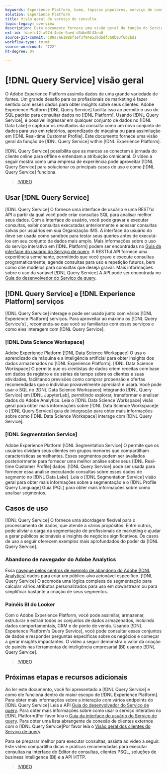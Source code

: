 ```yaml
---
keywords: Experience Platform, home, tópicos populares, serviço de consulta, serviço de consulta, query
solution: Experience Platform
title: Visão geral do serviço de consulta
topic-legacy: overview
description: Este documento fornece uma visão geral da função do Serviço de query no Experience Platform.
exl-id: fdaefc12-a97d-4e4e-9aed-d3dbd0f43ea0
source-git-commit: c09a7a6198bf1ef3f94e53bdbdf3b0b93f6b2bd1
workflow-type: tm+mt
source-wordcount: '722'
ht-degree: 0%

---
```


# [!DNL Query Service] visão geral

O Adobe Experience Platform assimila dados de uma grande variedade de fontes. Um grande desafio para os profissionais de marketing é fazer sentido com esses dados para obter insights sobre seus clientes. Adobe Experience Platform [!DNL Query Service] facilita isso ao permitir o uso do SQL padrão para consultar dados no [!DNL Platform]. Usando [!DNL Query Service], é possível ingressar em qualquer conjunto de dados no [!DNL Data Lake] e capturar os resultados da consulta como um novo conjunto de dados para uso em relatórios, aprendizado de máquina ou para assimilação em [!DNL Real-time Customer Profile]. Este documento fornece uma visão geral da função de [!DNL Query Service] within [!DNL Experience Platform].

[!DNL Query Service] possibilita que as marcas se conectem à jornada do cliente online para offline e entendam a atribuição omnicanal. O vídeo a seguir mostra como uma empresa de experiência pode aproveitar [!DNL Query Service] para solucionar os principais casos de uso e como [!DNL Query Service] funciona.

>[!VIDEO](https://video.tv.adobe.com/v/29795?quality=12&learn=on)

## Usar [!DNL Query Service]

[!DNL Query Service] O fornece uma interface de usuário e uma RESTful API a partir da qual você pode criar consultas SQL para analisar melhor seus dados. Com a interface do usuário, você pode gravar e executar consultas, exibir consultas executadas anteriormente e acessar consultas salvas por usuários em sua Organização IMS. A interface do usuário do deve ser usada como sandbox para testar seus queries antes de executá-los em seu conjunto de dados mais amplo. Mais informações sobre o uso do serviço interativo em [!DNL Platform] podem ser encontradas no [Guia da interface do usuário do Serviço de query](ui/overview.md). A RESTful API fornece uma experiência semelhante, permitindo que você grave e execute consultas programaticamente, agende consultas para uso e repetição futuros, bem como crie modelos para consultas que deseja gravar. Mais informações sobre o uso da variável [!DNL Query Service] A API pode ser encontrada no [Guia do desenvolvedor do Serviço de query](api/getting-started.md).

## [!DNL Query Service] e [!DNL Experience Platform] serviços

[!DNL Query Service] interage e pode ser usado junto com vários [!DNL Experience Platform] serviços. Para aproveitar ao máximo os [!DNL Query Service's] , recomenda-se que você se familiarize com esses serviços e como eles interagem com [!DNL Query Service].

### [!DNL Data Science Workspace]

Adobe Experience Platform [!DNL Data Science Workspace] O usa o aprendizado de máquina e a inteligência artificial para obter insights dos dados armazenados no [!DNL Experience Platform]. [!DNL Data Science Workspace] O permite que os cientistas de dados criem receitas com base em dados de registro e de séries de tempo sobre os clientes e suas atividades, facilitando previsões como comprar propensão e ofertas recomendadas que o indivíduo provavelmente apreciará e usará. Você pode usar o SQL no [!DNL Data Science Workspace] integrando [!DNL Query Service] em [!DNL JupyterLab], permitindo explorar, transformar e analisar dados do Adobe Analytics. Leia o [!DNL Data Science Workspace] visão geral para obter mais informações sobre [!DNL Data Science Workspace]e o [!DNL Query Service] guia de integração para obter mais informações sobre como [!DNL Data Science Workspace] interage com [!DNL Query Service].

### [!DNL Segmentation Service]

Adobe Experience Platform [!DNL Segmentation Service] O permite que os usuários dividam seus clientes em grupos menores que compartilham características semelhantes. Esses segmentos podem ser avaliados posteriormente para fornecer uma melhor análise sobre seus [!DNL Real-time Customer Profile] dados. [!DNL Query Service] pode ser usada para fornecer essa análise executando consultas sobre esses dados de segmento no [!DNL Data Lake]. Leia o [!DNL Segmentation Service] visão geral para obter mais informações sobre a segmentação e o [!DNL Profile Query Language] Guia (PQL) para obter mais informações sobre como analisar segmentos.

## Casos de uso

[!DNL Query Service] O fornece uma abordagem flexível para o processamento de dados, que atende a vários propósitos. Entre outros, pode aliviar a carga da segmentação de profissionais de marketing e ajudar a gerar públicos acionáveis e insights de negócios significativos. Os casos de uso a seguir oferecem exemplos mais aprofundados do poder da [!DNL Query Service].

### Abandono de navegador do Adobe Analytics

Essa [navegue pelos centros de exemplo de abandono do Adobe [!DNL Analytics]](./use-cases/abandoned-browse.md) dados para criar um público-alvo acionável específico. [!DNL Query Service] O acomoda uma lógica complexa de segmentação para calcular vários atributos personalizados para uso em downstream ou para simplificar bastante a criação de seus segmentos.

### Painéis BI do Looker

Com o Adobe Experience Platform, você pode assimilar, armazenar, estruturar e extrair todos os conjuntos de dados armazenados, incluindo dados comportamentais, CRM e de ponto de venda. Usando [!DNL Experience Platform's Query Service], você pode consultar esses conjuntos de dados e responder perguntas específicas sobre os negócios e começar a gerar insights impactantes. O vídeo a seguir demonstra o valor da criação de painéis nas ferramentas de inteligência empresarial (BI) usando [!DNL Query Service].

>[!VIDEO](https://video.tv.adobe.com/v/28981?quality=12&learn=on)

## Próximas etapas e recursos adicionais

Ao ler este documento, você foi apresentado a [!DNL Query Service] e como ele funciona dentro do maior escopo de [!DNL Experience Platform]. Para obter mais informações sobre a interação com vários endpoints do [!DNL Query Service] Leia a API [Guia do desenvolvedor do Serviço de query](api/getting-started.md). Para obter mais informações sobre como usar o serviço interativo no [!DNL Platform]Por favor leia o [Guia da interface do usuário do Serviço de query](ui/overview.md). Para obter uma lista abrangente de conexão de clientes externos com o [!DNL Query Service]Por favor leia o [Visão geral dos clientes do Serviço de query](clients/overview.md).

Para se preparar melhor para executar consultas, assista ao vídeo a seguir. Este vídeo compartilha dicas e práticas recomendadas para executar consultas na interface do Editor de consultas, clientes PSQL, soluções de business intelligence (BI) e a API HTTP.

>[!VIDEO](https://video.tv.adobe.com/v/29811?quality=12&learn=on)
